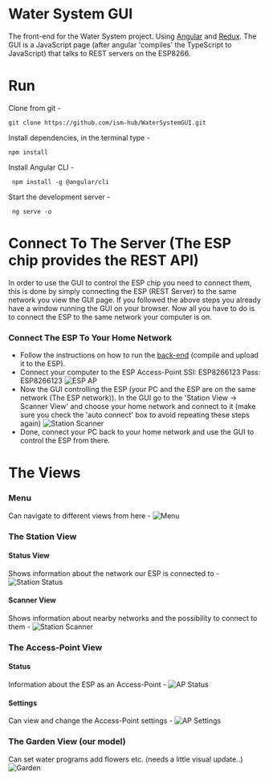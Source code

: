# Water System GUI
The front-end for the Water System project. Using [Angular](https://angular.io/) and [Redux](https://redux.js.org/). The GUI is a JavaScript page (after angular 'compiles' the TypeScript to JavaScript) that talks to REST servers on the ESP8266.

# Run
Clone from git -
```git
git clone https://github.com/ism-hub/WaterSystemGUI.git
```
Install dependencies, in the terminal type -  
```terminal
npm install
```
Install Angular CLI - 
```terminal
 npm install -g @angular/cli
 ```
Start the development server - 
```terminal
 ng serve -o
 ```
# Connect To The Server (The ESP chip provides the REST API)
In order to use the GUI to control the ESP chip you need to connect them, this is done by simply connecting the ESP (REST Server) to the same network you view the GUI page. If you followed the above steps you already have a window running the GUI on your browser. Now all you have to do is to connect the ESP to the same network your computer is on.
### Connect The ESP To Your Home Network
- Follow the instructions on how to run the [back-end](https://github.com/ism-hub/WaterSystemBackend) (compile and upload it to the ESP).
- Connect your computer to the ESP Access-Point  SSI: ESP8266123 Pass: ESP8266123 ![ESP AP](https://i.imgur.com/s74ch7b.png)
- Now the GUI controlling the ESP (your PC and the ESP are on the same network (The ESP network)). In the GUI go to the 'Station View -> Scanner View' and choose your home network and connect to it (make sure you check the 'auto connect' box to avoid repeating these steps again) ![Station Scanner](https://i.imgur.com/IQXJrWV.png)
- Done, connect your PC back to your home network and use the GUI to control the ESP from there.

# The Views 
### Menu
Can navigate to different views from here - 
![Menu](https://i.imgur.com/EYAK4Em.png)

### The Station View
#### Status View
Shows information about the network our ESP is connected to - 
![Station Status](https://i.imgur.com/z337qb4.png)

#### Scanner View
Shows information about nearby networks and the possibility to connect to them - 
![Station Scanner](https://i.imgur.com/IQXJrWV.png)

### The Access-Point View
#### Status
Information about the ESP as an Access-Point - 
![AP Status](https://i.imgur.com/rpYnz6X.png)

#### Settings
Can view and change the Access-Point settings -
![AP Settings](https://i.imgur.com/MuQt69T.png)

### The Garden View (our model)
Can set water programs add flowers etc. (needs a little visual update..)
![Garden](https://i.imgur.com/U1g6Mo9.png)



